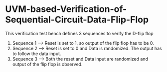 # UVM-based-Verification-of-Sequential-Circuit-Data-Flip-Flop

This verification test bench defines 3 sequences to verify the D-flip flop

1. Sequence 1 --> Reset is set to 1, so output of the flip flop has to be 0.
2. Sequence 2 --> Reset is set to 0 and Data is randomized. The output has to follow the data input.
3. Sequence 3 --> Both the reset and Data input are randomized and output of the flip flop is observed. 
